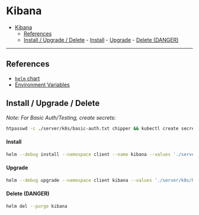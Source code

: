 # Kibana

<!-- MDTOC maxdepth:6 firsth1:1 numbering:0 flatten:0 bullets:1 updateOnSave:1 -->

- [Kibana](#kibana)
   - [References](#references)
   - [Install / Upgrade / Delete](#install-upgrade-delete)
         - [Install](#install)
         - [Upgrade](#upgrade)
         - [Delete (DANGER)](#delete-danger)

<!-- /MDTOC -->

---

## References

+   [`helm` chart](https://github.com/helm/charts/tree/master/stable/kibana)
+   [Environment Variables](https://www.elastic.co/guide/en/kibana/5.0/_configuring_kibana_on_docker.html)

## Install / Upgrade / Delete

*Note: For Basic Auth/Testing, create secrets:*

```bash
htpasswd -c ./server/k8s/basic-auth.txt chipper && kubectl create secret generic kibana-basic-auth --from-file ./server/k8s/basic-auth.txt --namespace client && rm ./server/k8s/basic-auth.txt
```

#### Install

```bash
helm --debug install --namespace client --name kibana --values './server/k8s/helm/kibana/values.yaml' stable/kibana --version 1.4.1
```

#### Upgrade

```bash
helm --debug upgrade --namespace client kibana --values './server/k8s/helm/kibana/values.yaml' stable/kibana --version 1.4.1
```

#### Delete (DANGER)

```bash
helm del --purge kibana
```
